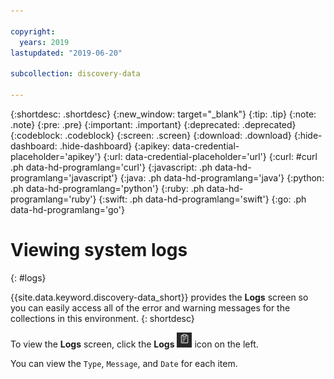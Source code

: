 ```yaml
---

copyright:
  years: 2019
lastupdated: "2019-06-20"

subcollection: discovery-data

---
```


{:shortdesc: .shortdesc}
{:new_window: target="_blank"}
{:tip: .tip}
{:note: .note}
{:pre: .pre}
{:important: .important}
{:deprecated: .deprecated}
{:codeblock: .codeblock}
{:screen: .screen}
{:download: .download}
{:hide-dashboard: .hide-dashboard}
{:apikey: data-credential-placeholder='apikey'} 
{:url: data-credential-placeholder='url'}
{:curl: #curl .ph data-hd-programlang='curl'}
{:javascript: .ph data-hd-programlang='javascript'}
{:java: .ph data-hd-programlang='java'}
{:python: .ph data-hd-programlang='python'}
{:ruby: .ph data-hd-programlang='ruby'}
{:swift: .ph data-hd-programlang='swift'}
{:go: .ph data-hd-programlang='go'}

# Viewing system logs
{: #logs}

{{site.data.keyword.discovery-data_short}} provides the **Logs** screen so you can easily access all of the error and warning messages for the collections in this environment.
{: shortdesc}

<!-- Help for the Logs screen -->

To view the **Logs** screen, click the **Logs** ![logs](images/logs_icon.png) icon on the left.

You can view the `Type`, `Message`, and `Date` for each item.
